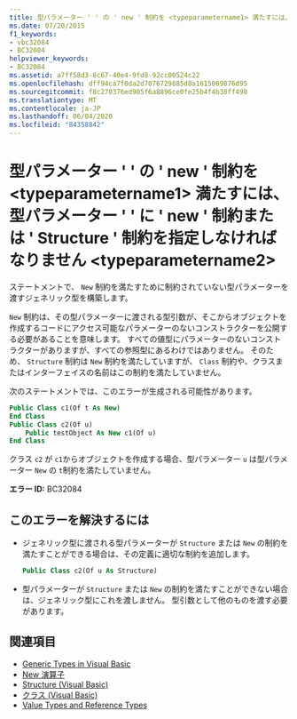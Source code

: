 ```yaml
---
title: 型パラメーター ' ' の ' new ' 制約を <typeparametername1> 満たすには、型パラメーター ' ' に ' new ' 制約または ' Structure ' 制約を指定しなければなりません <typeparametername2>
ms.date: 07/20/2015
f1_keywords:
- vbc32084
- BC32084
helpviewer_keywords:
- BC32084
ms.assetid: a7ff58d3-8c67-40e4-9fd8-92cc00524c22
ms.openlocfilehash: dff94ca7f0da2d7076729885d8a1615069876d95
ms.sourcegitcommit: f8c270376ed905f6a8896ce0fe25b4f4b38ff498
ms.translationtype: MT
ms.contentlocale: ja-JP
ms.lasthandoff: 06/04/2020
ms.locfileid: "84358842"
---
```

# <a name="type-parameter-typeparametername1-must-have-either-a-new-constraint-or-a-structure-constraint-to-satisfy-the-new-constraint-for-type-parameter-typeparametername2"></a>型パラメーター ' ' の ' new ' 制約を \<typeparametername1> 満たすには、型パラメーター ' ' に ' new ' 制約または ' Structure ' 制約を指定しなければなりません \<typeparametername2>

ステートメントで、 `New` 制約を満たすために制約されていない型パラメーターを渡すジェネリック型を構築します。

`New` 制約は、その型パラメーターに渡される型引数が、そこからオブジェクトを作成するコードにアクセス可能なパラメーターのないコンストラクターを公開する必要があることを意味します。 すべての値型にパラメーターのないコンストラクターがありますが、すべての参照型にあるわけではありません。 そのため、 `Structure` 制約は `New` 制約を満たしていますが、 `Class` 制約や、クラスまたはインターフェイスの名前はこの制約を満たしていません。

次のステートメントでは、このエラーが生成される可能性があります。

```vb
Public Class c1(Of t As New)
End Class
Public Class c2(Of u)
    Public testObject As New c1(Of u)
End Class
```

クラス `c2` が `c1`からオブジェクトを作成する場合、型パラメーター `u` は型パラメーター `New` の `t`制約を満たしていません。

**エラー ID:** BC32084

## <a name="to-correct-this-error"></a>このエラーを解決するには

- ジェネリック型に渡される型パラメーターが `Structure` または `New` の制約を満たすことができる場合は、その定義に適切な制約を追加します。

  ```vb
  Public Class c2(Of u As Structure)
  ```

- 型パラメーターが `Structure` または `New` の制約を満たすことができない場合は、ジェネリック型にこれを渡しません。 型引数として他のものを渡す必要があります。

## <a name="see-also"></a>関連項目

- [Generic Types in Visual Basic](../programming-guide/language-features/data-types/generic-types.md)
- [New 演算子](../language-reference/operators/new-operator.md)
- [Structure (Visual Basic)](../language-reference/statements/structure-statement.md)
- [クラス (Visual Basic)](../language-reference/statements/class-statement.md)
- [Value Types and Reference Types](../programming-guide/language-features/data-types/value-types-and-reference-types.md)
